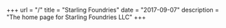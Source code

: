 +++
url = "/"
title = "Starling Foundries"
date = "2017-09-07"
description = "The home page for Starling Foundries LLC"
+++
